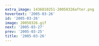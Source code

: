 ```yaml
---
extra_image: 1436810251-20050326after.png
hovertext: '2005-03-26'
id: '2005-03-26'
image: 20050326.gif
next: '2005-03-27'
prev: '2005-03-25'
title: '2005-03-26'
---
```

